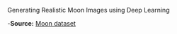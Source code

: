 Generating Realistic Moon Images using Deep Learning  

-**Source:** [Moon dataset](https://images.cv/dataset/moon-image-classification-dataset)


